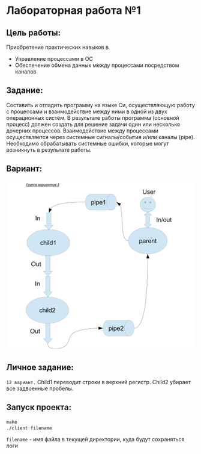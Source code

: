 # Лабораторная работа №1

## Цель работы:
Приобретение практических навыков в 
- Управление процессами в ОС
- Обеспечение обмена данных между процессами посредством каналов

## Задание:
Составить и отладить программу на языке Си, осуществляющую работу с процессами и
взаимодействие между ними в одной из двух операционных систем. В результате работы
программа (основной процесс) должен создать для решение задачи один или несколько
дочерних процессов. Взаимодействие между процессами осуществляется через системные
сигналы/события и/или каналы (pipe).
Необходимо обрабатывать системные ошибки, которые могут возникнуть в результате работы.

## Вариант: 
![alt text](image.png)

## Личное задание:
`12 вариант.` Child1 переводит строки в верхний регистр. Child2 убирает все задвоенные пробелы.

## Запуск проекта:

```
make
./client filename 
```
`filename` - имя файла в текущей директории, куда будут сохраняться логи

